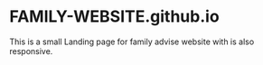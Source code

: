 # FAMILY-WEBSITE.github.io
This is a small Landing page for family advise website with is also responsive.
